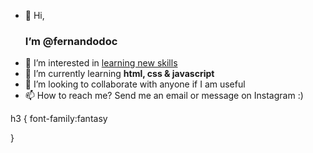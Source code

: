 - 👋 Hi, <h3>I’m @fernandodoc</h3>
- 👀 I’m interested in <ins> learning new skills</ins>
- 🌱 I’m currently learning <strong> html, css & javascript </strong>
- 💞️ I’m looking to collaborate with anyone if I am useful
- 📫 How to reach me? Send me an email or message on Instagram :)

<!---
fernandodoc/fernandodoc is a ✨ special ✨ repository because its `README.md` (this file) appears on your GitHub profile.
You can click the Preview link to take a look at your changes.
--->

h3 {
  font-family:fantasy

}
